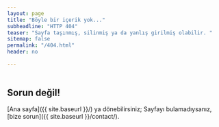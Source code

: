 ```yaml
---
layout: page
title: "Böyle bir içerik yok..."
subheadline: "HTTP 404"
teaser: "Sayfa taşınmış, silinmiş ya da yanlış girilmiş olabilir. "
sitemap: false
permalink: "/404.html"
header: no

---
```


<img style="width:0;height:auto;margin:0.1em;" src="{{ site.urlimg }}404.png">

## Sorun değil!

[Ana sayfa]({{ site.baseurl }}/) ya dönebilirsiniz;
Sayfayı bulamadıysanız, [bize sorun]({{ site.baseurl }}/contact/).

